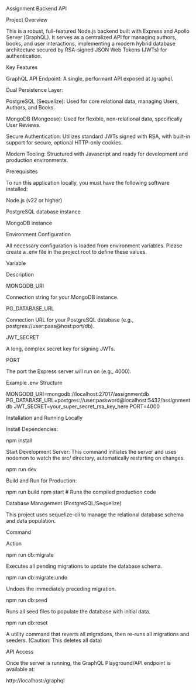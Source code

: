 Assignment Backend API

Project Overview

This is a robust, full-featured Node.js backend built with Express and Apollo Server (GraphQL). It serves as a centralized API for managing authors, books, and user interactions, implementing a modern hybrid database architecture secured by RSA-signed JSON Web Tokens (JWTs) for authentication.

Key Features

GraphQL API Endpoint: A single, performant API exposed at /graphql.

Dual Persistence Layer:

PostgreSQL (Sequelize): Used for core relational data, managing Users, Authors, and Books.

MongoDB (Mongoose): Used for flexible, non-relational data, specifically User Reviews.

Secure Authentication: Utilizes standard JWTs signed with RSA, with built-in support for secure, optional HTTP-only cookies.

Modern Tooling: Structured with Javascript and ready for development and production environments.

Prerequisites

To run this application locally, you must have the following software installed:

Node.js (v22 or higher)

PostgreSQL database instance

MongoDB instance

Environment Configuration

All necessary configuration is loaded from environment variables. Please create a .env file in the project root to define these values.

Variable

Description

MONGODB_URI

Connection string for your MongoDB instance.

PG_DATABASE_URL

Connection URL for your PostgreSQL database (e.g., postgres://user:pass@host:port/db).

JWT_SECRET

A long, complex secret key for signing JWTs.

PORT

The port the Express server will run on (e.g., 4000).

Example .env Structure

MONGODB_URI=mongodb://localhost:27017/assignmentdb
PG_DATABASE_URL=postgres://user:password@localhost:5432/assignmentdb
JWT_SECRET=your_super_secret_rsa_key_here
PORT=4000

Installation and Running Locally

Install Dependencies:

npm install

Start Development Server:
This command initiates the server and uses nodemon to watch the src/ directory, automatically restarting on changes.

npm run dev

Build and Run for Production:

npm run build
npm start # Runs the compiled production code

Database Management (PostgreSQL/Sequelize)

This project uses sequelize-cli to manage the relational database schema and data population.

Command

Action

npm run db:migrate

Executes all pending migrations to update the database schema.

npm run db:migrate:undo

Undoes the immediately preceding migration.

npm run db:seed

Runs all seed files to populate the database with initial data.

npm run db:reset

A utility command that reverts all migrations, then re-runs all migrations and seeders. (Caution: This deletes all data)

API Access

Once the server is running, the GraphQL Playground/API endpoint is available at:

http://localhost:<PORT>/graphql
